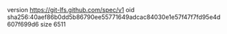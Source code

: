 version https://git-lfs.github.com/spec/v1
oid sha256:40aef86b0dd5b86790ee55771649adcac84030e1e57f47f7fd95e4d607f699d6
size 6511

